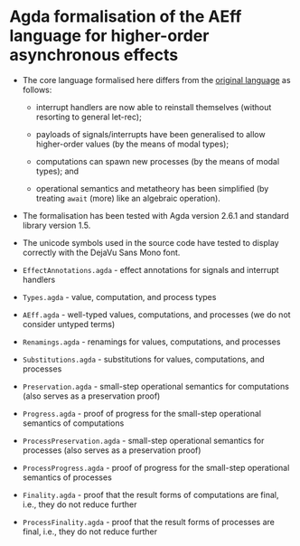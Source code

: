 # Agda formalisation of the AEff language for higher-order asynchronous effects

- The core language formalised here differs from the [original language](https://github.com/danelahman/aeff-agda) as follows:

  - interrupt handlers are now able to reinstall themselves (without resorting to general let-rec);

  - payloads of signals/interrupts have been generalised to allow higher-order values (by the means of modal types);

  - computations can spawn new processes (by the means of modal types); and 

  - operational semantics and metatheory has been simplified (by treating `await` (more) like an algebraic operation).

- The formalisation has been tested with Agda version 2.6.1 and standard library version 1.5.

- The unicode symbols used in the source code have tested to display correctly with the DejaVu Sans Mono font.

- `EffectAnnotations.agda` - effect annotations for signals and interrupt handlers

- `Types.agda` - value, computation, and process types

- `AEff.agda` - well-typed values, computations, and processes (we do not consider untyped terms)

- `Renamings.agda` - renamings for values, computations, and processes

- `Substitutions.agda` - substitutions for values, computations, and processes

- `Preservation.agda` - small-step operational semantics for computations (also serves as a preservation proof)

- `Progress.agda` - proof of progress for the small-step operational semantics of computations

- `ProcessPreservation.agda` - small-step operational semantics for processes (also serves as a preservation proof)

- `ProcessProgress.agda` - proof of progress for the small-step operational semantics of processes

- `Finality.agda` - proof that the result forms of computations are final, i.e., they do not reduce further

- `ProcessFinality.agda` - proof that the result forms of processes are final, i.e., they do not reduce further
